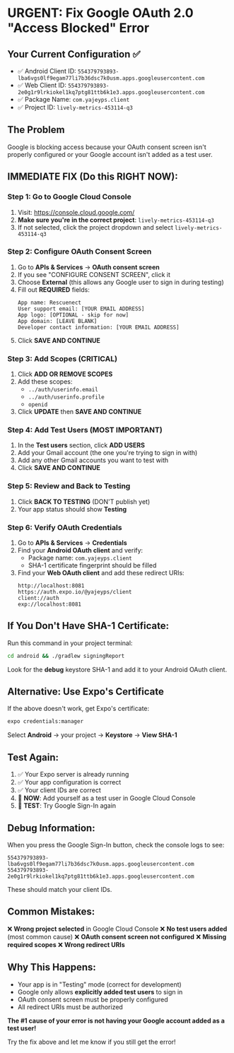 # URGENT: Fix Google OAuth 2.0 "Access Blocked" Error

## Your Current Configuration ✅
- ✅ Android Client ID: `554379793893-lba6vgs0lf9egam77li7b36dsc7k0usm.apps.googleusercontent.com`
- ✅ Web Client ID: `554379793893-2e0g1r9lrkiokel1kq7ptg81ttb6k1e3.apps.googleusercontent.com`
- ✅ Package Name: `com.yajeyps.client`
- ✅ Project ID: `lively-metrics-453114-q3`

## The Problem
Google is blocking access because your OAuth consent screen isn't properly configured or your Google account isn't added as a test user.

## IMMEDIATE FIX (Do this RIGHT NOW):

### Step 1: Go to Google Cloud Console
1. Visit: https://console.cloud.google.com/
2. **Make sure you're in the correct project**: `lively-metrics-453114-q3`
3. If not selected, click the project dropdown and select `lively-metrics-453114-q3`

### Step 2: Configure OAuth Consent Screen
1. Go to **APIs & Services** → **OAuth consent screen**
2. If you see "CONFIGURE CONSENT SCREEN", click it
3. Choose **External** (this allows any Google user to sign in during testing)
4. Fill out **REQUIRED** fields:
   ```
   App name: Rescuenect
   User support email: [YOUR EMAIL ADDRESS]
   App logo: [OPTIONAL - skip for now]
   App domain: [LEAVE BLANK]
   Developer contact information: [YOUR EMAIL ADDRESS]
   ```
5. Click **SAVE AND CONTINUE**

### Step 3: Add Scopes (CRITICAL)
1. Click **ADD OR REMOVE SCOPES**
2. Add these scopes:
   - `../auth/userinfo.email`
   - `../auth/userinfo.profile`
   - `openid`
3. Click **UPDATE** then **SAVE AND CONTINUE**

### Step 4: Add Test Users (MOST IMPORTANT)
1. In the **Test users** section, click **ADD USERS**
2. Add your Gmail account (the one you're trying to sign in with)
3. Add any other Gmail accounts you want to test with
4. Click **SAVE AND CONTINUE**

### Step 5: Review and Back to Testing
1. Click **BACK TO TESTING** (DON'T publish yet)
2. Your app status should show **Testing**

### Step 6: Verify OAuth Credentials
1. Go to **APIs & Services** → **Credentials**
2. Find your **Android OAuth client** and verify:
   - Package name: `com.yajeyps.client`
   - SHA-1 certificate fingerprint should be filled
3. Find your **Web OAuth client** and add these redirect URIs:
   ```
   http://localhost:8081
   https://auth.expo.io/@yajeyps/client
   client://auth
   exp://localhost:8081
   ```

## If You Don't Have SHA-1 Certificate:

Run this command in your project terminal:

```bash
cd android && ./gradlew signingReport
```

Look for the **debug** keystore SHA-1 and add it to your Android OAuth client.

## Alternative: Use Expo's Certificate

If the above doesn't work, get Expo's certificate:

```bash
expo credentials:manager
```

Select **Android** → your project → **Keystore** → **View SHA-1**

## Test Again:

1. ✅ Your Expo server is already running
2. ✅ Your app configuration is correct
3. ✅ Your client IDs are correct
4. 🔄 **NOW**: Add yourself as a test user in Google Cloud Console
5. 🧪 **TEST**: Try Google Sign-In again

## Debug Information:

When you press the Google Sign-In button, check the console logs to see:
```
554379793893-lba6vgs0lf9egam77li7b36dsc7k0usm.apps.googleusercontent.com
554379793893-2e0g1r9lrkiokel1kq7ptg81ttb6k1e3.apps.googleusercontent.com
```

These should match your client IDs.

## Common Mistakes:
❌ **Wrong project selected** in Google Cloud Console
❌ **No test users added** (most common cause)
❌ **OAuth consent screen not configured**
❌ **Missing required scopes**
❌ **Wrong redirect URIs**

## Why This Happens:
- Your app is in "Testing" mode (correct for development)
- Google only allows **explicitly added test users** to sign in
- OAuth consent screen must be properly configured
- All redirect URIs must be authorized

**The #1 cause of your error is not having your Google account added as a test user!**

Try the fix above and let me know if you still get the error!
